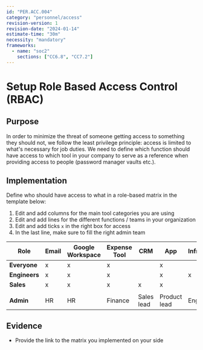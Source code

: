 ```yaml
---
id: "PER.ACC.004"
category: "personnel/access"
revision-version: 1
revision-date: "2024-01-14"
estimate-time: "30m"
necessity: "mandatory"
frameworks:
  - name: "soc2"
    sections: ["CC6.8", "CC7.2"]
---
```


# Setup Role Based Access Control (RBAC)

## Purpose

In order to minimize the threat of someone getting access to something they
should not, we follow the least privilege principle: access is limited to what's
necessary for job duties. We need to define which function should have access to
which tool in your company to serve as a reference when providing access to
people (password manager vaults etc.).

## Implementation

Define who should have access to what in a role-based matrix in the template
below:

1. Edit and add columns for the main tool categories you are using
2. Edit and add lines for the different functions / teams in your organization
3. Edit and add ticks `x` in the right box for access
4. In the last line, make sure to fill the right admin team

| **Role**      | **Email** | **Google Workspace** | **Expense Tool** | **CRM**    | **App**      | **Infrastructure** | **Version Control** | **Build System** | **Vuln Scanner** |
| ------------- | --------- | -------------------- | ---------------- | ---------- | ------------ | ------------------ | ------------------- | ---------------- | ---------------- |
| **Everyone**  | x         | x                    | x                |            | x            |                    |                     |                  |                  |
| **Engineers** | x         | x                    | x                |            | x            | x                  | x                   | x                | x                |
| **Sales**     | x         | x                    | x                | x          | x            |                    |                     |                  |                  |
|               |           |                      |                  |            |              |                    |                     |                  |                  |
| **Admin**     | HR        | HR                   | Finance          | Sales lead | Product lead | Eng lead           | Eng lead            | Eng lead         | Eng lead         |

## Evidence

- Provide the link to the matrix you implemented on your side

